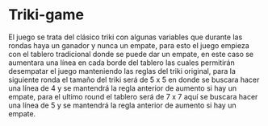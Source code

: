 # Triki-game
El juego se trata del clásico triki con algunas variables que durante las rondas haya un ganador y nunca un empate, para esto el juego empieza con el tablero tradicional donde se puede dar un empate, en este caso se aumentara una línea en cada borde del tablero las cuales permitirán desempatar el juego manteniendo las reglas del triki original, para la siguiente ronda el tamaño del triki será de 5 x 5 en donde se buscara hacer una línea de 4 y se mantendrá la regla anterior de aumento si hay un empate, para el ultimo round el tablero será de 7 x 7 aquí se buscara hacer una línea de 5 y se mantendrá la regla anterior de aumento si hay un empate.
